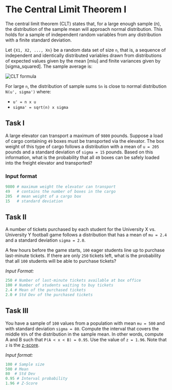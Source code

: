 # The Central Limit Theorem I

The central limit theorem (CLT) states that, for a large enough sample (n), the distribution of the sample mean will approach normal distribution. This holds for a sample of independent random variables from any distribution with a finite standard deviation.

Let `{X1, X2, ..., Xn}` be a random data set of size `n`, that is, a sequence of independent and identically distributed variables drawn from distributions of expected values given by the mean [miu] and finite variances given by [sigma_squared]. The sample average is:

![CLT formula][CLT_formulae]

For large `n`, the distribution of sample sums `Sn` is close to normal distribution `N(u', sigma')` where:

* `u' = n x u`
* `sigma' = sqrt(n) x sigma`

## Task I

A large elevator can transport a maximum of `9800` pounds. Suppose a load of cargo containing `49` boxes must be transported via the elevator. The box weight of this type of cargo follows a distribution with a mean of `u = 205` pounds and a standard deviation of `sigma = 15` pounds. Based on this information, what is the probability that all `49` boxes can be safely loaded into the freight elevator and transported?

### Input format

```python
9800 # maximum weight the elevator can transport
49   # contains the number of boxes in the cargo
205  # mean weight of a cargo box
15   # standard deviation
```

## Task II

A number of tickets purchased by each student for the University X vs. University Y football game follows a distribution that has a mean of `mu = 2.4` and a standard deviation `sigma = 2.0`.

A few hours before the game starts, `100` eager students line up to purchase last-minute tickets. If there are only `250` tickets left, what is the probability that all `100` students will be able to purchase tickets?

*Input Format:*

```python
250 # Number of last-minute tickets available at box office
100 # Number of students waiting to buy tickets
2.4 # Mean of the purchased tickets
2.0 # Std Dev of the purchased tickets
```

## Task III

You have a sample of `100` values from a population with mean `mu = 500` and with standard deviation `sigma = 80`. Compute the interval that covers the middle `95%` of the distribution in the sample mean. In other words, compute A and B such that `P(A < x < B) = 0.95`. Use the value of `z = 1.96`. Note that `z` is the [z-score](https://en.wikipedia.org/wiki/Standard_score).

*Input format:*

```python
100 # Sample size
500 # Mean
80  # Std Dev
0.95 # Interval probability
1.96 # Z-Score
```

[CLT_formulae]: https://wikimedia.org/api/rest_v1/media/math/render/svg/fda934052c42d3797714ecd1eaa90910e9f6e050